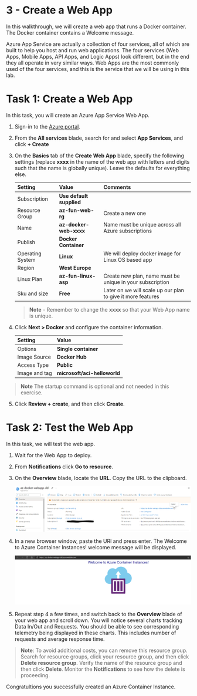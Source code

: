 
# 3 - Create a Web App

In this walkthrough, we will create a web app that runs a Docker container. The Docker container contains a Welcome message.

Azure App Service are actually a collection of four services, all of which are built to help you host and run web applications. The four services (Web Apps, Mobile Apps, API Apps, and Logic Apps) look different, but in the end they all operate in very similar ways. Web Apps are the most commonly used of the four services, and this is the service that we will be using in this lab.

# Task 1: Create a Web App

In this task, you will create an Azure App Service Web App. 

1. Sign-in to the [Azure portal](http://portal.azure.com/). 

2. From the **All services** blade, search for and select **App Services**, and click **+ Create**

3. On the **Basics** tab of the **Create Web App** blade, specify the following settings (replace **xxxx** in the name of the web app with letters and digits such that the name is globally unique). Leave the defaults for everything else. 

    | Setting          | Value                    | Comments                                                    |
    | ---------------- | ------------------------ | ----------------------------------------------------------- |
    | Subscription     | **Use default supplied** |                                                             |
    | Resource Group   | **az-fun-web-rg**        | Create a new one                                            |
    | Name             | **az-docker-web-xxxx**   | Name must be unique across all Azure subscriptions          |
    | Publish          | **Docker Container**     |                                                             |
    | Operating System | **Linux**                | We will deploy docker image for Linux OS based app          |
    | Region           | **West Europe**          |                                                             |
    | Linux Plan       | **az-fun-linux-asp**     | Create new plan, name must be unique in your subscription   |
    | Sku and size     | **Free**                 | Later on we will scale up our plan to give it more features |
    
    >**Note** - Remember to change the **xxxx** so that your Web App name is unique.

4. Click **Next > Docker** and configure the container information.  

    | Setting       | Value                        |
    | ------------- | ---------------------------- |
    | Options       | **Single container**         |
    | Image Source  | **Docker Hub**               |
    | Access Type   | **Public**                   |
    | Image and tag | **microsoft/aci-helloworld** |
    
 >**Note** The startup command is optional and not needed in this exercise.

5. Click **Review + create**, and then click **Create**. 

# Task 2: Test the Web App

In this task, we will test the web app.

1. Wait for the Web App to deploy.

2. From **Notifications** click **Go to resource**. 

3. On the **Overview** blade, locate the **URL**. Copy the URL to the clipboard.

    ![docker-webapp-overview](/assets/docker-webapp-overview.PNG)

4. In a new browser window, paste the URl and press enter. The Welcome to Azure Container Instances! welcome message will be displayed.

    ![browse-the-docker-webapp](/assets/browse-the-docker-webapp.PNG)

5. Repeat step 4 a few times, and switch back to the **Overview** blade of your web app and scroll down. You will notice several charts tracking Data In/Out and Requests. You should be able to see corresponding telemetry being displayed in these charts. This includes number of requests and average response time.


>**Note**: To avoid additional costs, you can remove this resource group. Search for resource groups, click your resource group, and then click **Delete resource group**. Verify the name of the resource group and then click **Delete**. Monitor the **Notifications** to see how the delete is proceeding.

Congratultions you successfully created an Azure Container Instance.